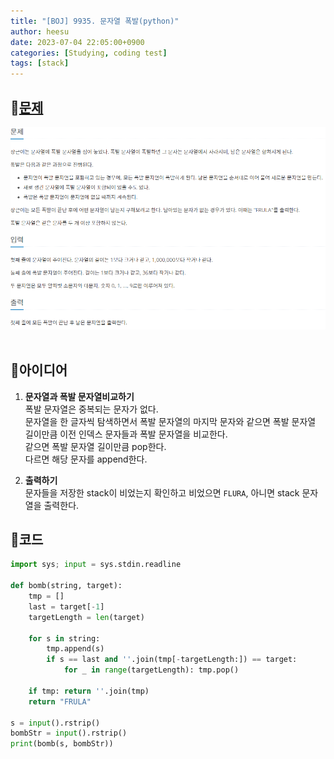 ```yaml
---
title: "[BOJ] 9935. 문자열 폭발(python)"
author: heesu
date: 2023-07-04 22:05:00+0900
categories: [Studying, coding test]
tags: [stack]
---
```

## 📌[문제](https://www.acmicpc.net/problem/9935)
![Alt text](https://raw.githubusercontent.com/skagmltn7/practice_coding_test/1aa4ba90df6819c11cfaeb9bd7a3561dd1b23740/BOJ/img/problem_9935.PNG)
<br><br>

## 💪아이디어<br>

1. **문자열과 폭발 문자열비교하기**<br>
폭발 문자열은 중복되는 문자가 없다.<br>
문자열을 한 글자씩 탐색하면서 폭발 문자열의 마지막 문자와 같으면 폭발 문자열 길이만큼 이전 인덱스 문자들과 폭발 문자열을 비교한다.<br>
같으면 폭발 문자열 길이만큼 pop한다.<br> 
다르면 해당 문자를 append한다.

2. **출력하기**<br>
문자들을 저장한 stack이 비었는지 확인하고 비었으면 `FLURA`, 아니면 stack 문자열을 출력한다.<br>

## 🥂코드

```python
import sys; input = sys.stdin.readline

def bomb(string, target):
    tmp = []
    last = target[-1]
    targetLength = len(target)

    for s in string:
        tmp.append(s)
        if s == last and ''.join(tmp[-targetLength:]) == target:
            for _ in range(targetLength): tmp.pop()

    if tmp: return ''.join(tmp)
    return "FRULA"

s = input().rstrip()
bombStr = input().rstrip()
print(bomb(s, bombStr))
```